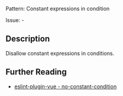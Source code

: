 Pattern: Constant expressions in condition

Issue: -

## Description

Disallow constant expressions in conditions.

## Further Reading

* [eslint-plugin-vue - no-constant-condition](https://eslint.vuejs.org/rules/no-constant-condition.html)
